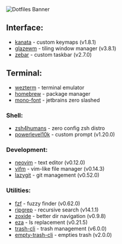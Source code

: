 <img src="https://capsule-render.vercel.app/api?type=waving&height=200&color=0:02569B,100:005078&text=~/dotfiles&fontAlignY=38&fontColor=ffffff&fontSize=60&animation=fadeIn&section=header" alt="Dotfiles Banner" align="center"/>

## Interface:

- [kanata](https://github.com/jtroo/kanata/) - custom keymaps (v1.8.1)
- [glazewm](https://github.com/glzr-io/glazewm) - tiling window manager (v3.8.1)
- [zebar](https://github.com/glzr-io/zebar) - custom taskbar (v2.7.0)

## Terminal:

- [wezterm](https://github.com/wez/wezterm) - terminal emulator
- [homebrew](https://github.com/Homebrew/brew) - package manager
- [mono-font](https://github.com/sharpjs/JetBrainsMonoSlashed) - jetbrains zero slashed

### Shell:

- [zsh4humans](https://github.com/romkatv/zsh4humans) - zero config zsh distro
- [powerlevel10k](https://github.com/romkatv/powerlevel10k) - custom prompt (v1.20.0)

### Development:

- [neovim](https://github.com/neovim/neovim) - text editor (v0.12.0)
- [vifm](https://github.com/vifm/vifm) - vim-like file manager (v0.14.3)
- [lazygit](https://github.com/jesseduffield/lazygit) - git management (v0.52.0)

### Utilities:

- [fzf](https://github.com/junegunn/fzf) - fuzzy finder (v0.62.0)
- [ripgrep](https://github.com/BurntSushi/ripgrep) - recursive search (v14.1.1)
- [zoxide](https://github.com/ajeetdsouza/zoxide) - better dir navigation (v0.9.8)
- [eza](https://github.com/eza-community/eza) - ls replacement (v0.21.5)
- [trash-cli](https://github.com/sindresorhus/trash-cli) - trash management (v6.0.0) <!-- WSL2 Only-->
- [empty-trash-cli](https://github.com/sindresorhus/empty-trash-cli) - empties trash (v2.0.0) <!-- WSL2 Only-->
